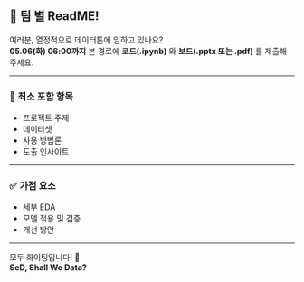 ## 📝 팀 별 ReadME!

여러분, 열정적으로 데이터톤에 임하고 있나요?  
**05.06(화) 06:00까지** 본 경로에 **코드(.ipynb)** 와 **보드(.pptx 또는 .pdf)** 를 제출해 주세요.

---

### 📌 최소 포함 항목
- 프로젝트 주제
- 데이터셋
- 사용 방법론
- 도출 인사이트

---

### ✅ 가점 요소
- 세부 EDA
- 모델 적용 및 검증
- 개선 방안

---

모두 화이팅입니다! 💪  
**SeD, Shall We Data?**
